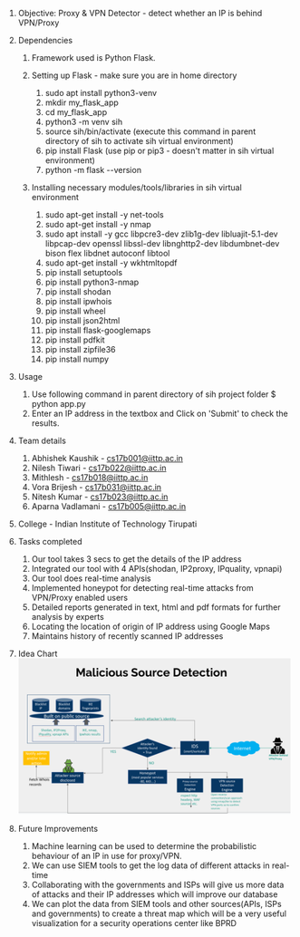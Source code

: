 1. Objective: Proxy & VPN Detector - detect whether an IP is behind VPN/Proxy

2. Dependencies
	1. Framework used is Python Flask. 
	2. Setting up Flask - make sure you are in home directory
		1. sudo apt install python3-venv
		2. mkdir my_flask_app
		3. cd my_flask_app
		4. python3 -m venv sih
		5. source sih/bin/activate (execute this command in parent directory of sih to activate sih virtual environment)
		6. pip install Flask (use pip or pip3 - doesn't matter in sih virtual environment)
		7. python -m flask --version

	3. Installing necessary modules/tools/libraries in sih virtual environment
		1. sudo apt-get install -y net-tools
		2. sudo apt-get install -y nmap
		3. sudo apt install -y gcc libpcre3-dev zlib1g-dev libluajit-5.1-dev libpcap-dev openssl libssl-dev libnghttp2-dev libdumbnet-dev bison flex libdnet autoconf libtool
		4. sudo apt-get install -y wkhtmltopdf
		5. pip install setuptools
		6. pip install python3-nmap
		7. pip install shodan
		8. pip install ipwhois
		9. pip install wheel
		10. pip install json2html
		11. pip install flask-googlemaps
		12. pip install pdfkit
		13. pip install zipfile36
		14. pip install numpy

3. Usage
	1. Use following command in parent directory of sih project folder
		$ python app.py
	2. Enter an IP address in the textbox and Click on 'Submit' to check the results.

4. Team details
	1. Abhishek Kaushik - cs17b001@iittp.ac.in
	2. Nilesh Tiwari - cs17b022@iittp.ac.in
	3. Mithlesh - cs17b018@iittp.ac.in
	4. Vora Brijesh - cs17b031@iittp.ac.in
	5. Nitesh Kumar - cs17b023@iittp.ac.in
	6. Aparna Vadlamani - cs17b005@iittp.ac.in

5. College - Indian Institute of Technology Tirupati

6. Tasks completed
	1. Our tool takes 3 secs to get the details of the IP address
	2. Integrated our tool with 4 APIs(shodan, IP2proxy, IPquality, vpnapi) 
	3. Our tool does real-time analysis
	4. Implemented honeypot for detecting real-time attacks from VPN/Proxy enabled users
	5. Detailed reports generated in text, html and pdf formats for further analysis by experts
	6. Locating the location of origin of IP address using Google Maps 
	7. Maintains history of recently scanned IP addresses

7. Idea Chart
![alt text](https://github.com/abhishekkaushik07/RK311_Influencer/blob/master/idea.png)

8. Future Improvements
	1. Machine learning can be used to determine the probabilistic behaviour of an IP in use for proxy/VPN.
	2. We can use SIEM tools to get the log data of different attacks in real-time
	3. Collaborating with the governments and ISPs will give us more data of attacks and their IP addresses which will improve our database
	4. We can plot the data from SIEM tools and other sources(APIs, ISPs and governments) to create a threat map which will be a very useful visualization for a security operations center like BPRD

